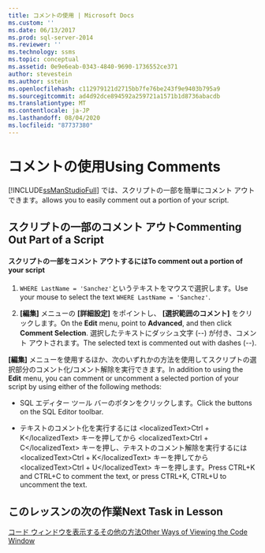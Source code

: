 ```yaml
---
title: コメントの使用 | Microsoft Docs
ms.custom: ''
ms.date: 06/13/2017
ms.prod: sql-server-2014
ms.reviewer: ''
ms.technology: ssms
ms.topic: conceptual
ms.assetid: 0e9e6eab-0343-4840-9690-1736552ce371
author: stevestein
ms.author: sstein
ms.openlocfilehash: c112979121d2715bb7fe76be243f9e9403b795a9
ms.sourcegitcommit: ad4d92dce894592a259721a1571b1d8736abacdb
ms.translationtype: MT
ms.contentlocale: ja-JP
ms.lasthandoff: 08/04/2020
ms.locfileid: "87737380"
---
```

# <a name="using-comments"></a><span data-ttu-id="6021f-102">コメントの使用</span><span class="sxs-lookup"><span data-stu-id="6021f-102">Using Comments</span></span>
  [!INCLUDE[ssManStudioFull](../../includes/ssmanstudiofull-md.md)] <span data-ttu-id="6021f-103">では、スクリプトの一部を簡単にコメント アウトできます。</span><span class="sxs-lookup"><span data-stu-id="6021f-103">allows you to easily comment out a portion of your script.</span></span>  
  
## <a name="commenting-out-part-of-a-script"></a><span data-ttu-id="6021f-104">スクリプトの一部のコメント アウト</span><span class="sxs-lookup"><span data-stu-id="6021f-104">Commenting Out Part of a Script</span></span>  
  
#### <a name="to-comment-out-a-portion-of-your-script"></a><span data-ttu-id="6021f-105">スクリプトの一部をコメント アウトするには</span><span class="sxs-lookup"><span data-stu-id="6021f-105">To comment out a portion of your script</span></span>  
  
1.  <span data-ttu-id="6021f-106">`WHERE LastName = 'Sanchez'`というテキストをマウスで選択します。</span><span class="sxs-lookup"><span data-stu-id="6021f-106">Use your mouse to select the text `WHERE LastName = 'Sanchez'`.</span></span>  
  
2.  <span data-ttu-id="6021f-107">**[編集]** メニューの **[詳細設定]** をポイントし、 **[選択範囲のコメント]** をクリックします。</span><span class="sxs-lookup"><span data-stu-id="6021f-107">On the **Edit** menu, point to **Advanced**, and then click **Comment Selection**.</span></span> <span data-ttu-id="6021f-108">選択したテキストにダッシュ文字 (--) が付き、コメント アウトされます。</span><span class="sxs-lookup"><span data-stu-id="6021f-108">The selected text is commented out with dashes (--).</span></span>  
  
 <span data-ttu-id="6021f-109">**[編集]** メニューを使用するほか、次のいずれかの方法を使用してスクリプトの選択部分のコメント化/コメント解除を実行できます。</span><span class="sxs-lookup"><span data-stu-id="6021f-109">In addition to using the **Edit** menu, you can comment or uncomment a selected portion of your script by using either of the following methods:</span></span>  
  
-   <span data-ttu-id="6021f-110">SQL エディター ツール バーのボタンをクリックします。</span><span class="sxs-lookup"><span data-stu-id="6021f-110">Click the buttons on the SQL Editor toolbar.</span></span>  
  
-   <span data-ttu-id="6021f-111">テキストのコメント化を実行するには &lt;localizedText&gt;Ctrl + K&lt;/localizedText&gt; キーを押してから &lt;localizedText&gt;Ctrl + C&lt;/localizedText&gt; キーを押し、テキストのコメント解除を実行するには &lt;localizedText&gt;Ctrl + K&lt;/localizedText&gt; キーを押してから &lt;localizedText&gt;Ctrl + U&lt;/localizedText&gt; キーを押します。</span><span class="sxs-lookup"><span data-stu-id="6021f-111">Press CTRL+K and CTRL+C to comment the text, or press CTRL+K, CTRL+U to uncomment the text.</span></span>  
  
## <a name="next-task-in-lesson"></a><span data-ttu-id="6021f-112">このレッスンの次の作業</span><span class="sxs-lookup"><span data-stu-id="6021f-112">Next Task in Lesson</span></span>  
 [<span data-ttu-id="6021f-113">コード ウィンドウを表示するその他の方法</span><span class="sxs-lookup"><span data-stu-id="6021f-113">Other Ways of Viewing the Code Window</span></span>](lesson-2-5-other-ways-of-viewing-the-code-window.md)  
  
  
